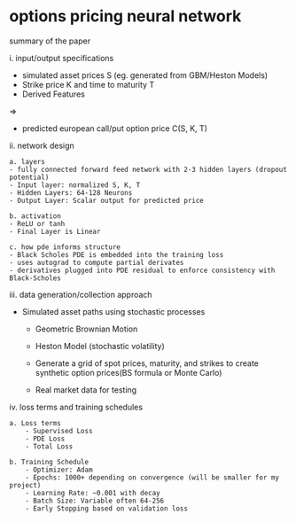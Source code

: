 # options pricing neural network

summary of the paper

i. input/output specifications

- simulated asset prices S (eg. generated from GBM/Heston Models)
- Strike price K and time to maturity T
- Derived Features

=>
 
- predicted european call/put option price C(S, K, T)


ii. network design
    
    a. layers
    - fully connected forward feed network with 2-3 hidden layers (dropout potential)
    - Input layer: normalized S, K, T
    - Hidden Layers: 64-128 Neurons
    - Output Layer: Scalar output for predicted price

    b. activation
    - ReLU or tanh
    - Final Layer is Linear

    c. how pde informs structure
    - Black Scholes PDE is embedded into the training loss
    - uses autograd to compute partial derivates
    - derivatives plugged into PDE residual to enforce consistency with Black-Scholes
    
iii. data generation/collection approach

- Simulated asset paths using stochastic processes
    - Geometric Brownian Motion
    - Heston Model (stochastic volatility)

    - Generate a grid of spot prices, maturity, and strikes to create synthetic option prices(BS formula or Monte Carlo)
    
    - Real market data for testing



iv. loss terms and training schedules

    a. Loss terms
        - Supervised Loss
        - PDE Loss
        - Total Loss

    b. Training Schedule
        - Optimizer: Adam
        - Epochs: 1000+ depending on convergence (will be smaller for my project)
        - Learning Rate: ~0.001 with decay
        - Batch Size: Variable often 64-256
        - Early Stopping based on validation loss

    



